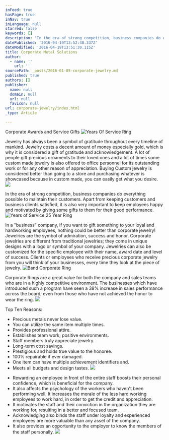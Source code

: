 ```yaml
---
inFeed: true
hasPage: true
inNav: true
inLanguage: null
starred: false
keywords: []
description: 'In the era of strong competition, business companies do everything possible to maintain their customers. Apart from keeping customers and business clients satisfied, it is also very important to keep employees happy and motivated by giving some gifts to them for their good performance.'
datePublished: '2016-04-19T13:52:48.337Z'
dateModified: '2016-04-19T13:51:30.115Z'
title: Corporate Metal Solutions
author:
  - name: ''
    url: ''
sourcePath: _posts/2016-01-05-corporate-jewelry.md
published: true
authors: []
publisher:
  name: null
  domain: null
  url: null
  favicon: null
url: corporate-jewelry/index.html
_type: Article

---
```

Corporate Awards and Service Gifts
![Years Of Service Ring](https://the-grid-user-content.s3-us-west-2.amazonaws.com/c76bfbd1-ac0d-46e9-b8ce-20e89c24bf80.jpg)

Jewelry has always been a symbol of gratitude throughout every timeline of mankind. Jewelry costs a decent amount of money especially gold, which is why it is considered a gift of gratitude and acknowledgement. A lot of people gift precious ornaments to their loved ones and a lot of times some custom made jewelry is also offered to office personnel for its outstanding work or for any other reason of appreciation. Buying Custom jewelry is considered better than going to a store and purchasing whatever is showcased because in custom made, you can easily get what you desire. ![](https://s3-us-west-2.amazonaws.com/the-grid-img/p/162c4af94d6e1972530a9bf4ea017adf39351abc.jpg)

In the era of strong competition, business companies do everything possible to maintain their customers. Apart from keeping customers and business clients satisfied, it is also very important to keep employees happy and motivated by giving some gifts to them for their good performance.
![Years of Service 25 Year Ring](https://the-grid-user-content.s3-us-west-2.amazonaws.com/98bcb2c5-74ab-4351-aa8c-021c40b1feb6.jpg)

In a "business" company, if you want to gift something to your loyal and hardworking employees, nothing could be better than corporate jewelry! Jewelries are the symbol of admiration, success and honor. Corporate jewelries are different from traditional jewelries; they come in unique designs with a logo or symbol of your company. Jewelries can also be customized for the specific employee with their name, award date and level of success. Clients or employees who receive precious corporate jewelry from you will think of your businesses, every time they look at the piece of jewelry.
![Band Corporate Ring](https://s3-us-west-2.amazonaws.com/the-grid-img/p/7d03a359d30b6817644315a5dde53d4ad3f5894b.jpg)

Corporate Rings are a great value for both the company and sales teams who are in a highly competitive environment. The businesses which have introduced such a program have seen a 38% increase in sales performance across the board; even from those who have not achieved the honor to wear the ring.
![](https://the-grid-user-content.s3-us-west-2.amazonaws.com/c29fa467-2f70-4fdb-8336-fb9583560527.jpg)

Top Ten Reasons:  
- Precious metals never lose value.  
- You can utilize the same item multiple times.  
- Provides professional attire.  
- Establishes team work; positive environments.  
- Staff members truly appreciate jewelry.  
- Long-term cost savings.  
- Prestigious and holds true value to the honoree.  
- 100% repairable if ever damaged.  
- One item can have multiple achievement identifiers and.  
- Meets all budgets and design tastes.
![](https://the-grid-user-content.s3-us-west-2.amazonaws.com/99b15b7e-32ec-46c3-a0e0-267fe9290b90.jpg)

* Rewarding an employee in front of the entire staff boosts their personal confidence, which is beneficial for the company.
* It also affects the psychology of the workers who haven't been performing well. It increases the morale of the less hard working employees to work hard, in order to get the credit and appreciation.
* It motivates the staff and their conviction in the organization they are working for, resulting in a better and focused team.
* Acknowledging also binds the staff under loyalty and experienced employees are more valuable than any asset of the company.
* It also provides an opportunity to the employer to know the members of the staff personally.
![](https://the-grid-user-content.s3-us-west-2.amazonaws.com/6009bd86-41f8-41cd-b45f-ddf6127b66ea.jpg)